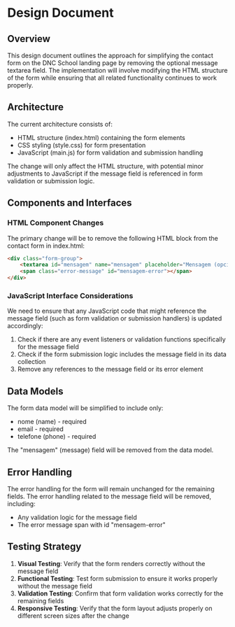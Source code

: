 # Design Document

## Overview

This design document outlines the approach for simplifying the contact form on the DNC School landing page by removing the optional message textarea field. The implementation will involve modifying the HTML structure of the form while ensuring that all related functionality continues to work properly.

## Architecture

The current architecture consists of:
- HTML structure (index.html) containing the form elements
- CSS styling (style.css) for form presentation
- JavaScript (main.js) for form validation and submission handling

The change will only affect the HTML structure, with potential minor adjustments to JavaScript if the message field is referenced in form validation or submission logic.

## Components and Interfaces

### HTML Component Changes

The primary change will be to remove the following HTML block from the contact form in index.html:

```html
<div class="form-group">
    <textarea id="mensagem" name="mensagem" placeholder="Mensagem (opcional)" class="form-input"></textarea>
    <span class="error-message" id="mensagem-error"></span>
</div>
```

### JavaScript Interface Considerations

We need to ensure that any JavaScript code that might reference the message field (such as form validation or submission handlers) is updated accordingly:

1. Check if there are any event listeners or validation functions specifically for the message field
2. Check if the form submission logic includes the message field in its data collection
3. Remove any references to the message field or its error element

## Data Models

The form data model will be simplified to include only:
- nome (name) - required
- email - required
- telefone (phone) - required

The "mensagem" (message) field will be removed from the data model.

## Error Handling

The error handling for the form will remain unchanged for the remaining fields. The error handling related to the message field will be removed, including:
- Any validation logic for the message field
- The error message span with id "mensagem-error"

## Testing Strategy

1. **Visual Testing**: Verify that the form renders correctly without the message field
2. **Functional Testing**: Test form submission to ensure it works properly without the message field
3. **Validation Testing**: Confirm that form validation works correctly for the remaining fields
4. **Responsive Testing**: Verify that the form layout adjusts properly on different screen sizes after the change